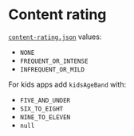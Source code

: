 # Content rating

[`content-rating.json`](content-rating.json) values:

- `NONE`
- `FREQUENT_OR_INTENSE`
- `INFREQUENT_OR_MILD`

For kids apps add `kidsAgeBand` with:

- `FIVE_AND_UNDER`
- `SIX_TO_EIGHT`
- `NINE_TO_ELEVEN`
- `null`
